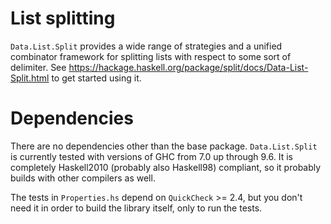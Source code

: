 List splitting
==============

`Data.List.Split` provides a wide range of strategies and a unified
combinator framework for splitting lists with respect to some sort of
delimiter.  See
<https://hackage.haskell.org/package/split/docs/Data-List-Split.html>
to get started using it.

Dependencies
============

There are no dependencies other than the base package.
`Data.List.Split` is currently tested with versions of GHC from 7.0 up
through 9.6.  It is completely Haskell2010 (probably also Haskell98)
compliant, so it probably builds with other compilers as well.

The tests in `Properties.hs` depend on `QuickCheck` >= 2.4, but you
don't need it in order to build the library itself, only to run the
tests.
